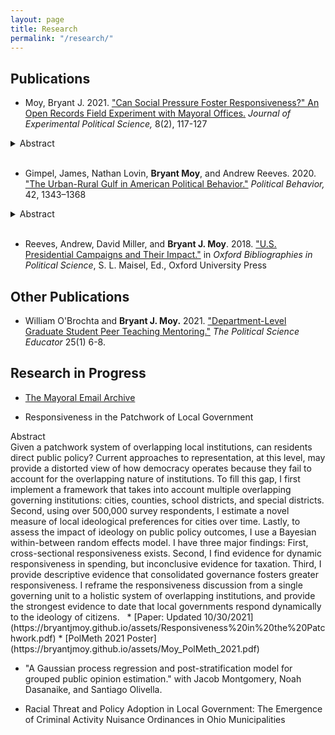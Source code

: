 ```yaml
---
layout: page
title: Research
permalink: "/research/"
---
```

## Publications
* Moy, Bryant J. 2021. ["Can Social Pressure Foster Responsiveness?" An Open Records Field Experiment with Mayoral Offices.](https://www.cambridge.org/core/journals/journal-of-experimental-political-science/article/can-social-pressure-foster-responsiveness-an-open-records-field-experiment-with-mayoral-offices/514BD7EBF8449FA868D995A599EABCC8) *Journal of Experimental Political Science,* 8(2), 117-127
<details>
<summary>Abstract</summary>
This paper examines the extent to which social pressures can foster greater responsiveness among public officials. I conduct a non-deceptive field experiment on 1400 city executives across all 50 states and measure their level of responsiveness to open records requests. I use two messages to prime social pressure. The first treatment centers on the norm and duty to be responsive to the public’s request for transparency. The second treatment is grounded in the peer effect literature, which suggests that individuals change their behavior in the face of potential social sanctioning and accountability. I find no evidence that mayors are affected by priming the officials’ duty to the public. The mayors who received the peer effects prime were 6–8 percentage points less likely to respond, which suggests a “backfire effect.” This paper contributes to the growing responsiveness literature on the local level and the potential detrimental impact of priming peer effects.</details>
  &nbsp;
  
* Gimpel, James, Nathan Lovin, **Bryant Moy**, and Andrew Reeves. 2020. ["The Urban-Rural Gulf in American Political Behavior."](https://link.springer.com/article/10.1007/s11109-020-09601-w) *Political Behavior,* 42, 1343–1368 
 <details>
<summary>Abstract</summary>
Urban–rural differences in partisan political loyalty are as familiar in the United States as they are in other countries. In this paper, we examine Gallup survey data from the early-2000s through 2018 to understand the urban–rural fissure that has been so noticeable in recent elections. We consider the potential mechanisms of an urban–rural political divide. We suggest that urban and rural dwellers oppose each other because they reside in far apart locations without much interaction and support different political parties because population size structures opinion quite differently in small towns compared with large cities. In particular, we consider the extent to which the compositional characteristics (i.e., race, income, education, etc.) of the individuals living in these locales drives the divide. We find that sizable urban–rural differences persist even after accounting for an array of individual-level characteristics that typically distinguish them.</details>
  &nbsp;
  
* Reeves, Andrew, David Miller, and **Bryant J. Moy**. 2018. ["U.S. Presidential Campaigns and Their Impact."](http://www.oxfordbibliographies.com/view/document/obo-9780199756223/obo-9780199756223-0156.xml) in *Oxford Bibliographies in Political Science*, S. L. Maisel, Ed., Oxford University Press

<!-- +## Invited to Revise and Resubmit or Under Review+ -->
<!-- +## Revise and Resubmit or Under Review+ -->
<!-- * [Can Social Pressure Foster Responsiveness?](Projects/SocialPressureMayors.md) An Open Records Field Experiment with Mayoral Offices *(Invited to Revise and Resubmit)*+ -->

<!-- +### Working Papers#*+ -->
<!-- +##* Hacker, Hans, Lisa Bohn, and **Bryant Moy**. "A Grave Responsibility": *Twelve Angry Men*, Critical Thinking, and Cross-Disciplinary Learning Communities + -->

<!-- +##** Rickert, Patrick, Nicholas W. Waterbury, and **Bryant J. Moy**.
[Changing Principals: Committee Chair Effectiveness in a Partisan Congress](https://bryantjmoy.github.io/assets/APSA2019RickertWaterburyMoy.pdf)+ -->

## Other Publications
* William O'Brochta and **Bryant J. Moy.** 2021. ["Department-Level Graduate Student Peer Teaching Mentoring."](https://bryantjmoy.github.io/assets/PeerTeachingMentoring.pdf) *The Political Science Educator* 25(1) 6-8.

## Research in Progress

* [The Mayoral Email Archive](https://bryantjmoy.github.io/Projects/Mayoral_Email_Archive)

* Responsiveness in the Patchwork of Local Government
 <summary>Abstract</summary>
Given a patchwork system of overlapping local institutions, can residents direct public policy? Current approaches to representation, at this level, may provide a distorted view of how democracy operates because they fail to account for the overlapping nature of institutions. To fill this gap, I first implement a framework that takes into account multiple overlapping governing institutions: cities, counties, school districts, and special districts. Second, using over 500,000 survey respondents, I estimate a novel measure of local ideological preferences for cities over time. Lastly, to assess the impact of ideology on public policy outcomes, I use a Bayesian within-between random effects model. I have three major findings: First, cross-sectional responsiveness exists. Second, I find evidence for dynamic responsiveness in spending, but inconclusive evidence for taxation. Third, I provide descriptive evidence that consolidated governance fosters greater responsiveness. I reframe the responsiveness discussion from a single governing unit to a holistic system of overlapping institutions, and provide the strongest evidence to date that local governments respond dynamically to the ideology of citizens.
</details>
  &nbsp;
  * [Paper: Updated 10/30/2021](https://bryantjmoy.github.io/assets/Responsiveness%20in%20the%20Patchwork.pdf) 
  * [PolMeth 2021 Poster](https://bryantjmoy.github.io/assets/Moy_PolMeth_2021.pdf)
  &nbsp;

* "A Gaussian process regression and post-stratification model for grouped public opinion estimation." with Jacob Montgomery, Noah Dasanaike, and Santiago Olivella.

* Racial Threat and Policy Adoption in Local Government: The Emergence of Criminal Activity Nuisance Ordinances in Ohio Municipalities

<!-- +* The Fox News Effect on Uninformed and Misinformed Responses: Assessing the Variability in Political Knowledge+ -->

<!-- +* Comparing Criteria for Confounder Selection+ -->


